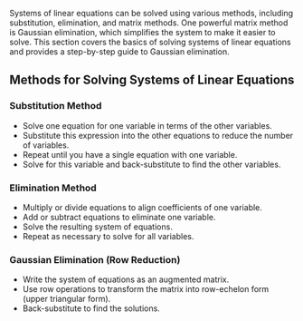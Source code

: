Systems of linear equations can be solved using various methods, including substitution, elimination, and matrix methods. One powerful matrix method is Gaussian elimination, which simplifies the system to make it easier to solve. This section covers the basics of solving systems of linear equations and provides a step-by-step guide to Gaussian elimination.

## Methods for Solving Systems of Linear Equations

### Substitution Method
* Solve one equation for one variable in terms of the other variables.
* Substitute this expression into the other equations to reduce the number of variables.
* Repeat until you have a single equation with one variable.
* Solve for this variable and back-substitute to find the other variables.

### Elimination Method
- Multiply or divide equations to align coefficients of one variable.
- Add or subtract equations to eliminate one variable.
- Solve the resulting system of equations.
- Repeat as necessary to solve for all variables.

### Gaussian Elimination (Row Reduction)
- Write the system of equations as an augmented matrix.
- Use row operations to transform the matrix into row-echelon form (upper triangular form).
- Back-substitute to find the solutions.
